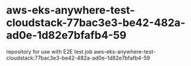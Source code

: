 # aws-eks-anywhere-test-cloudstack-77bac3e3-be42-482a-ad0e-1d82e7bfafb4-59
repository for use with E2E test job aws-eks-anywhere-test-cloudstack:77bac3e3-be42-482a-ad0e-1d82e7bfafb4-59
